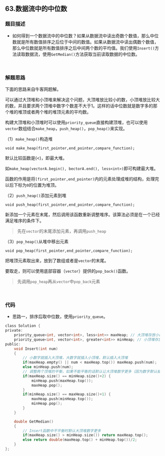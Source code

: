 ## 63.数据流中的中位数

### 题目描述  

- 如何得到一个数据流中的中位数？如果从数据流中读出奇数个数值，那么中位数就是所有数值排序之后位于中间的数值。如果从数据流中读出偶数个数值，那么中位数就是所有数值排序之后中间两个数的平均值。我们使用`Insert()`方法读取数据流，使用`GetMedian()`方法获取当前读取数据的中位数。

&nbsp;

### 解题思路  

下面的思路来自牛客网题解。  

可以通过大顶堆和小顶堆来解决这个问题，大顶堆放比较小的数，小顶堆放比较大的数，并且要求两个顶堆中数字个数差不大于1。这样的话中位数就是数字多的那个堆的堆顶或者两个堆的堆顶元素的平均数。

构建大顶堆和小顶堆时可以使用`priority_queue`直接构建顶堆，也可以使用`vector`数组结合`make_heap`，`push_heap()`，`pop_heap()`来实现。

（1）`make_heap()`构造堆

`void make_heap(first_pointer,end_pointer,compare_function);`

默认比较函数是(<)，即最大堆。

如`make_heap(vectorA.begin(), bectorA.end(), less<int>)`即可构建最大堆。

函数的作用是将`[first_pointer,end_pointer)`内的元素处理成堆的结构，处理完以后下标为`0`的位置为堆顶。

（2）`push_heap()`添加元素到堆

`void push_heap(first_pointer,end_pointer,compare_function);`

新添加一个元素在末尾，然后调用该函数重新调整堆序。该算法必须是在一个已经满足堆序的条件下。

> 先在`vector`的末尾添加元素，再调用`push_heap`

（3）`pop_heap()`从堆中移出元素

`void pop_heap(first_pointer,end_pointer,compare_function);`

把堆顶元素取出来，放到了数组或者是`vector`的末尾。

要取走，则可以使用底部容器（`vector`）提供的`pop_back()`函数。

> 先调用`pop_heap`再从`vector`中`pop_back`元素


&nbsp;

### 代码 

- 思路一，排序后取中位数，使用`priority_queue`。

```c
class Solution {
private:
    priority_queue<int, vector<int>, less<int>> maxHeap; // 大顶堆存放小数字
    priority_queue<int, vector<int>, greater<int>> minHeap; // 小顶堆存放大数字
public:
    void Insert(int num)
    {
        // 小数字就插入大顶堆，大数字就插入小顶堆，默认插入大顶堆
        if(maxHeap.empty() || num < maxHeap.top()) maxHeap.push(num);
        else minHeap.push(num);
        // 调整两个顶堆的平衡，如果不能平衡的话默认让大顶堆数字更多（因为数字默认插入大顶堆）
        if(maxHeap.size() == minHeap.size()+2) {
            minHeap.push(maxHeap.top());
            maxHeap.pop();
        }
        if(minHeap.size() == maxHeap.size()+1) {
            maxHeap.push(minHeap.top());
            minHeap.pop();
        }
    }

    double GetMedian()
    { 
        // Insert函数中不平衡时默认大顶堆数字更多
        if(maxHeap.size() > minHeap.size()) return maxHeap.top();
        else return double(maxHeap.top() + minHeap.top())/2;
    }
};
```



